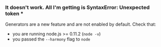 ### It doesn't work. All I'm getting is SyntaxError: Unexpected token *

Generators are a new feature and are not enabled by default. Check that:
* you are running node.js >= 0.11.2 (`node -v`)
* you passed the `--harmony` flag to `node`

